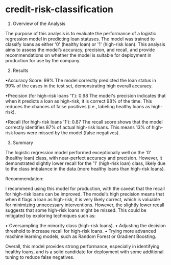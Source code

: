 # credit-risk-classification

1. Overview of the Analysis
   
The purpose of this analysis is to evaluate the performance of a logistic regression model in predicting loan statuses. The model was trained to classify loans as either '0' (healthy loan) or '1' (high-risk loan). This analysis aims to assess the model’s accuracy, precision, and recall, and provide recommendations on whether the model is suitable for deployment in production for use by the company.

2. Results

•Accuracy Score: 99%
The model correctly predicted the loan status in 99% of the cases in the test set, demonstrating high overall accuracy.

•Precision (for high-risk loans '1'): 0.98
The model's precision indicates that when it predicts a loan as high-risk, it is correct 98% of the time. This reduces the chances of false positives (i.e., labeling healthy loans as high-risk).

•Recall (for high-risk loans '1'): 0.87
The recall score shows that the model correctly identifies 87% of actual high-risk loans. This means 13% of high-risk loans were missed by the model (false negatives).


3. Summary
   
The logistic regression model performed exceptionally well on the '0' (healthy loan) class, with near-perfect accuracy and precision. However, it demonstrated slightly lower recall for the '1' (high-risk loan) class, likely due to the class imbalance in the data (more healthy loans than high-risk loans).

Recommendation:

I recommend using this model for production, with the caveat that the recall for high-risk loans can be improved. The model’s high precision means that when it flags a loan as high-risk, it is very likely correct, which is valuable for minimizing unnecessary interventions. However, the slightly lower recall suggests that some high-risk loans might be missed. This could be mitigated by exploring techniques such as:

•	Oversampling the minority class (high-risk loans).
•	Adjusting the decision threshold to increase recall for high-risk loans.
•	Trying more advanced machine learning models, such as Random Forest or Gradient Boosting.

Overall, this model provides strong performance, especially in identifying healthy loans, and is a solid candidate for deployment with some additional tuning to reduce false negatives.
